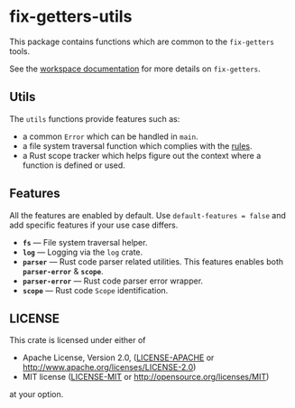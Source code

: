 # fix-getters-utils

This package contains functions which are common to the `fix-getters` tools.

See the [workspace documentation](../README.md) for more details on `fix-getters`.

## Utils

The `utils` functions provide features such as:

- a common `Error` which can be handled in `main`.
- a file system traversal function which complies with the [rules](../rules/README.md).
- a Rust scope tracker which helps figure out the context where a function is
  defined or used.

## Features

All the features are enabled by default. Use `default-features = false` and add
specific features if your use case differs.

- **`fs`** — File system traversal helper.
- **`log`** — Logging via the `log` crate.
- **`parser`** — Rust code parser related utilities.
  This features enables both **`parser-error`** & **`scope`**.
- **`parser-error`** — Rust code parser error wrapper.
- **`scope`** — Rust code `Scope` identification.

## LICENSE

This crate is licensed under either of

 * Apache License, Version 2.0, ([LICENSE-APACHE](LICENSE-APACHE) or
   http://www.apache.org/licenses/LICENSE-2.0)
 * MIT license ([LICENSE-MIT](LICENSE-MIT) or
   http://opensource.org/licenses/MIT)

at your option.

